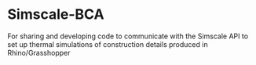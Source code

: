 # Simscale-BCA
For sharing and developing code to communicate with the Simscale API to set up thermal simulations of construction details produced in Rhino/Grasshopper

